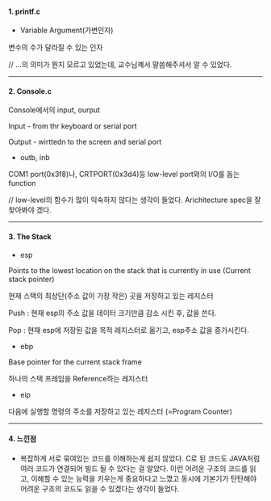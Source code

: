 #### 1. printf.c 

- Variable Argument(가변인자)

변수의 수가 달라질 수 있는 인자

// ...의 의미가 뭔지 모르고 있었는데, 교수님꼐서 말씀해주셔서 알 수 있었다.

---

#### 2. Console.c

Console에서의 input, ourput

Input - from thr keyboard or serial port

Output - wirttedn to the screen and serial port

- outb, inb

COM1 port(0x3f8)나, CRTPORT(0x3d4)등 low-level port와의 I/O를 돕는 function

// low-level의 함수가 많이 익숙하지 않다는 생각이 들었다. Arichitecture spec을 잘 찾아봐야 겠다.

---

#### 3. The Stack

- esp

Points to the lowest location on the stack that is currently in use (Current stack pointer)

현재 스택의 최상단(주소 값이 가장 작은) 곳을 저장하고 있는 레지스터

Push : 현재 esp의 주소 값을 데이터 크기만큼 감소 시킨 후, 값을 쓴다.

Pop : 현재 esp에 저장된 값을 목적 레지스터로 옮기고, esp주소 값을 증가시킨다.


- ebp

Base pointer for the current stack frame

 하나의 스택 프레임을 Reference하는 레지스터


- eip

다음에 실행할 명령의 주소를 저장하고 있는 레지스터 (=Program Counter)

---

#### 4. 느낀점

- 복잡하게 서로 묶여있는 코드를 이해하는게 쉽지 않았다. C로 된 코드도 JAVA처럼 여러 코드가 연결되어 빌드 될 수 있다는 걸 알았다. 이런 어려운 구조의 코드를 읽고, 이해할 수 있는 능력을 키우는게 중요하다고 느꼈고 동시에 기본기가 탄탄해야 어려운 구조의 코드도 읽을 수 있겠다는 생각이 들었다.
